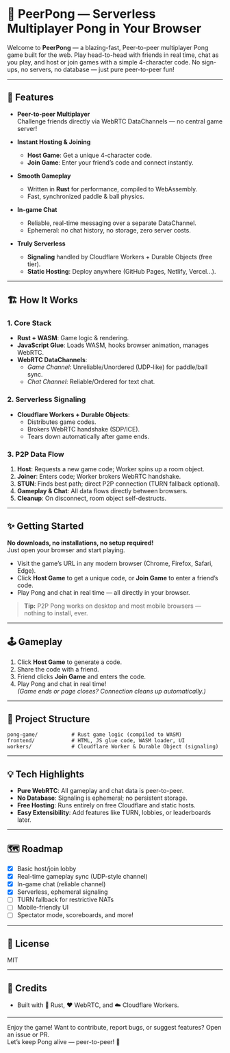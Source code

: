 # 🏓 PeerPong — Serverless Multiplayer Pong in Your Browser

Welcome to **PeerPong** — a blazing-fast, Peer-to-peer multiplayer Pong game built for the web. Play head-to-head with friends in real time, chat as you play, and host or join games with a simple 4-character code. No sign-ups, no servers, no database — just pure peer-to-peer fun!

---

## 🚀 Features

- **Peer-to-peer Multiplayer**  
  Challenge friends directly via WebRTC DataChannels — no central game server!

- **Instant Hosting & Joining**  
  - **Host Game**: Get a unique 4-character code.
  - **Join Game**: Enter your friend’s code and connect instantly.

- **Smooth Gameplay**  
  - Written in **Rust** for performance, compiled to WebAssembly.
  - Fast, synchronized paddle & ball physics.

- **In-game Chat**  
  - Reliable, real-time messaging over a separate DataChannel.
  - Ephemeral: no chat history, no storage, zero server costs.

- **Truly Serverless**  
  - **Signaling** handled by Cloudflare Workers + Durable Objects (free tier).
  - **Static Hosting**: Deploy anywhere (GitHub Pages, Netlify, Vercel…).

---

## 🏗️ How It Works

### 1. Core Stack

- **Rust + WASM**: Game logic & rendering.
- **JavaScript Glue**: Loads WASM, hooks browser animation, manages WebRTC.
- **WebRTC DataChannels**:  
  - *Game Channel*: Unreliable/Unordered (UDP-like) for paddle/ball sync.
  - *Chat Channel*: Reliable/Ordered for text chat.

### 2. Serverless Signaling

- **Cloudflare Workers + Durable Objects**:  
  - Distributes game codes.
  - Brokers WebRTC handshake (SDP/ICE).
  - Tears down automatically after game ends.

### 3. P2P Data Flow

1. **Host**: Requests a new game code; Worker spins up a room object.
2. **Joiner**: Enters code; Worker brokers WebRTC handshake.
3. **STUN**: Finds best path; direct P2P connection (TURN fallback optional).
4. **Gameplay & Chat**: All data flows directly between browsers.
5. **Cleanup**: On disconnect, room object self-destructs.

---

## ✨ Getting Started

**No downloads, no installations, no setup required!**  
Just open your browser and start playing.

- Visit the game’s URL in any modern browser (Chrome, Firefox, Safari, Edge).
- Click **Host Game** to get a unique code, or **Join Game** to enter a friend’s code.
- Play Pong and chat in real time — all directly in your browser.

> **Tip:** P2P Pong works on desktop and most mobile browsers — nothing to install, ever.

---

## 🕹️ Gameplay

1. Click **Host Game** to generate a code.
2. Share the code with a friend.
3. Friend clicks **Join Game** and enters the code.
4. Play Pong and chat in real time!  
   _(Game ends or page closes? Connection cleans up automatically.)_

---

## 🧩 Project Structure

```
pong-game/           # Rust game logic (compiled to WASM)
frontend/            # HTML, JS glue code, WASM loader, UI
workers/             # Cloudflare Worker & Durable Object (signaling)
```

---

## 💡 Tech Highlights

- **Pure WebRTC**: All gameplay and chat data is peer-to-peer.
- **No Database**: Signaling is ephemeral; no persistent storage.
- **Free Hosting**: Runs entirely on free Cloudflare and static hosts.
- **Easy Extensibility**: Add features like TURN, lobbies, or leaderboards later.

---

## 🗺️ Roadmap

- [x] Basic host/join lobby
- [x] Real-time gameplay sync (UDP-style channel)
- [x] In-game chat (reliable channel)
- [x] Serverless, ephemeral signaling
- [ ] TURN fallback for restrictive NATs
- [ ] Mobile-friendly UI
- [ ] Spectator mode, scoreboards, and more!

---

## 📄 License

MIT

---

## 🙏 Credits

- Built with 🦀 Rust, ❤️ WebRTC, and ☁️ Cloudflare Workers.

---

Enjoy the game! Want to contribute, report bugs, or suggest features? Open an issue or PR.  
Let’s keep Pong alive — peer-to-peer! 🎉

